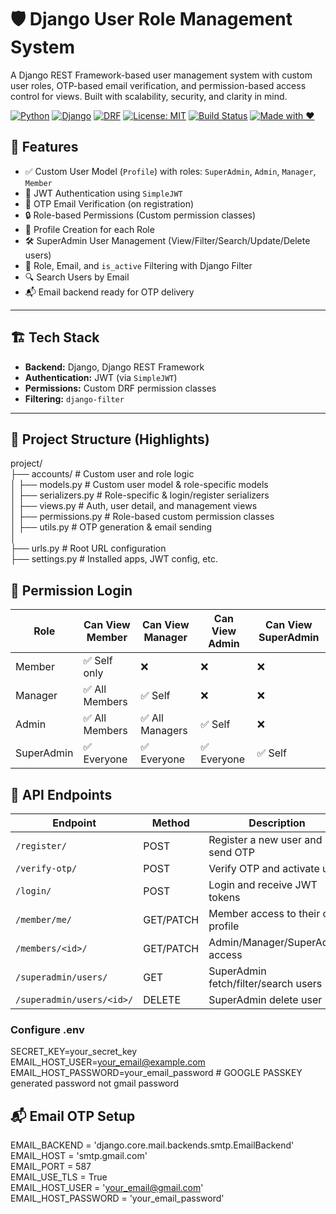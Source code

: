 # 🛡️ Django User Role Management System

A Django REST Framework-based user management system with custom user roles, OTP-based email verification, and permission-based access control for views. Built with scalability, security, and clarity in mind.

[![Python](https://img.shields.io/badge/Python-3.8+-blue.svg)](https://www.python.org/)
[![Django](https://img.shields.io/badge/Django-4.2-green.svg)](https://www.djangoproject.com/)
[![DRF](https://img.shields.io/badge/Django%20REST%20Framework-API-red.svg)](https://www.django-rest-framework.org/)
[![License: MIT](https://img.shields.io/badge/License-MIT-yellow.svg)](https://opensource.org/licenses/MIT)
[![Build Status](https://img.shields.io/badge/Build-Passing-brightgreen)]()
[![Made with ❤️](https://img.shields.io/badge/Made%20with-%E2%9D%A4-red)]()

## 🚀 Features

- ✅ Custom User Model (`Profile`) with roles: `SuperAdmin`, `Admin`, `Manager`, `Member`
- 🔐 JWT Authentication using `SimpleJWT`
- 📨 OTP Email Verification (on registration)
- 🔒 Role-based Permissions (Custom permission classes)
- 👤 Profile Creation for each Role
- 🛠️ SuperAdmin User Management (View/Filter/Search/Update/Delete users)
- 🔎 Role, Email, and `is_active` Filtering with Django Filter
- 🔍 Search Users by Email
- 📬 Email backend ready for OTP delivery

---

## 🏗️ Tech Stack

- **Backend:** Django, Django REST Framework
- **Authentication:** JWT (via `SimpleJWT`)
- **Permissions:** Custom DRF permission classes
- **Filtering:** `django-filter`

---

## 📁 Project Structure (Highlights)

project/ <br>
├── accounts/ # Custom user and role logic <br>
│ ├── models.py # Custom user model & role-specific models <br>
│ ├── serializers.py # Role-specific & login/register serializers <br>
│ ├── views.py # Auth, user detail, and management views <br>
│ ├── permissions.py # Role-based custom permission classes <br>
│ ├── utils.py # OTP generation & email sending <br>
│ <br>
├── urls.py # Root URL configuration <br> 
├── settings.py # Installed apps, JWT config, etc. <br>

## 🔐 Permission Login

| Role       | Can View Member | Can View Manager | Can View Admin | Can View SuperAdmin |
| ---------- | --------------- | ---------------- | -------------- | ------------------- |
| Member     | ✅ Self only     | ❌                | ❌              | ❌                   |
| Manager    | ✅ All Members   | ✅ Self           | ❌              | ❌                   |
| Admin      | ✅ All Members   | ✅ All Managers   | ✅ Self         | ❌                   |
| SuperAdmin | ✅ Everyone      | ✅ Everyone       | ✅ Everyone     | ✅ Self              |

## 🔑 API Endpoints

| Endpoint                  | Method    | Description                          |
| ------------------------- | --------- | ------------------------------------ |
| `/register/`              | POST      | Register a new user and send OTP     |
| `/verify-otp/`            | POST      | Verify OTP and activate user         |
| `/login/`                 | POST      | Login and receive JWT tokens         |
| `/member/me/`             | GET/PATCH | Member access to their own profile   |
| `/members/<id>/`          | GET/PATCH | Admin/Manager/SuperAdmin access      |
| `/superadmin/users/`      | GET       | SuperAdmin fetch/filter/search users |
| `/superadmin/users/<id>/` | DELETE    | SuperAdmin delete user               |


### Configure .env

SECRET_KEY=your_secret_key <br>
EMAIL_HOST_USER=your_email@example.com <br>
EMAIL_HOST_PASSWORD=your_email_password       # GOOGLE PASSKEY generated password not gmail password

## 📬 Email OTP Setup

EMAIL_BACKEND = 'django.core.mail.backends.smtp.EmailBackend' <br>
EMAIL_HOST = 'smtp.gmail.com' <br>
EMAIL_PORT = 587 <br>
EMAIL_USE_TLS = True <br>
EMAIL_HOST_USER = 'your_email@gmail.com' <br>
EMAIL_HOST_PASSWORD = 'your_email_password'



